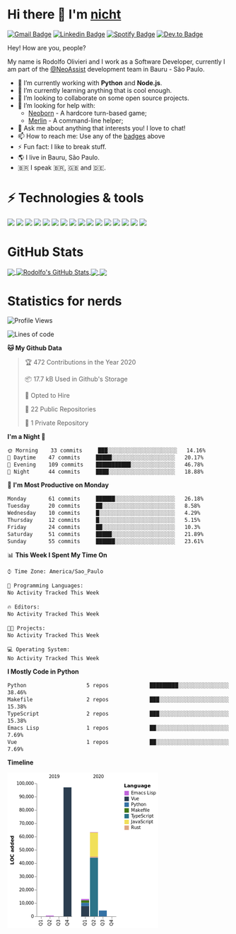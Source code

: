 # Hi there 👋 I'm [nicht](https://nicht.rocks)
[![Gmail Badge](https://img.shields.io/badge/-rodolfo.olivieri3@gmail.com-c14438?style=for-the-badge&logo=Gmail&logoColor=white)](mailto:rodolfo.olivieri3@gmail.com "Connect via Email")
[![Linkedin Badge](https://img.shields.io/badge/-Rodolfo%20Olivieri-0072b1?style=for-the-badge&logo=Linkedin&logoColor=white)](https://www.linkedin.com/in/rodolfoolivieri/ "Connect on LinkedIn")
[![Spotify Badge](https://img.shields.io/badge/-Spotify-1DB954?style=for-the-badge&logo=Spotify&logoColor=white)](https://open.spotify.com/user/22ydzsykc57ailqsqbn4ycwsq)
[![Dev.to Badge](https://img.shields.io/badge/DEV.TO-%230A0A0A.svg?style=for-the-badge&logo=dev-to&logoColor=white)](https://dev.to/nicht)


Hey! How are you, people?

My name is Rodolfo Olivieri and I work as a Software Developer, currently I am part of the [@NeoAssist](https://github.com/NeoAssist) development team in Bauru - São Paulo.

- 🔭 I’m currently working with **Python** and **Node.js**.
- 🌱 I’m currently learning anything that is cool enough.
- 👯 I’m looking to collaborate on some open source projects.
- 🤔 I’m looking for help with:
    * [Neoborn](https://github.com/neoborn-io) - A hardcore turn-based game;
    * [Merlin](https://github.com/nicht/merlin) - A command-line helper;
- 💬 Ask me about anything that interests you! I love to chat!
- 📫 How to reach me: Use any of the [badges](#hi-there--im-nicht) above
- ⚡ Fun fact: I like to break stuff. 
- 🌎 I live in Bauru, São Paulo.
- 🇧🇷 I speak 🇧🇷, 🇬🇧 and 🇩🇪.

# ⚡ Technologies & tools

![](https://img.shields.io/badge/OS-Linux-informational?style=flat&logo=linux&logoColor=white&color=6E5A93)
![](https://img.shields.io/badge/Distro-Fedora-informational?style=flat&logo=fedora&logoColor=white&color=6E5A93)
![](https://img.shields.io/badge/Editor-PyCharm-informational?style=flat&logo=intellij-idea&logoColor=white&color=6E5A93)
![](https://img.shields.io/badge/Code-Python-informational?style=flat&logo=python&logoColor=white&color=6E5A93)
![](https://img.shields.io/badge/Code-JavaScript-informational?style=flat&logo=javascript&logoColor=white&color=6E5A93)
![](https://img.shields.io/badge/Code-TypeScript-informational?style=flat&logo=typescript&logoColor=white&color=6E5A93)
![](https://img.shields.io/badge/Code-Golang-informational?style=flat&logo=go&logoColor=white&color=6E5A93)
![](https://img.shields.io/badge/Code-Ruby-informational?style=flat&logo=ruby&logoColor=white&color=6E5A93)
![](https://img.shields.io/badge/Code-React-informational?style=flat&logo=react&logoColor=white&color=6E5A93)
![](https://img.shields.io/badge/Shell-Bash-informational?style=flat&logo=gnu-bash&logoColor=white&color=6E5A93)
![](https://img.shields.io/badge/Tools-PostgreSQL-informational?style=flat&logo=postgresql&logoColor=white&color=6E5A93)
![](https://img.shields.io/badge/Tools-MySQL-informational?style=flat&logo=mysql&logoColor=white&color=6E5A93)
![](https://img.shields.io/badge/Tools-Docker-informational?style=flat&logo=docker&logoColor=white&color=6E5A93)
![](https://img.shields.io/badge/Tools-Kubernetes-informational?style=flat&logo=kubernetes&logoColor=white&color=6E5A93)
![](https://img.shields.io/badge/Cloud-Digital_Ocean-informational?style=flat&logo=digitalocean&logoColor=white&color=6E5A93)
![](https://img.shields.io/badge/Cloud-Amazon_AWS-informational?style=flat&logo=amazon-aws&logoColor=white&color=6E5A93)

# GitHub Stats
<a href="https://github.com/nicht/nicht">
  <img align="center" src="https://github-readme-stats.vercel.app/api/top-langs/?username=nicht&hide=TeX&layout=compact&theme=nightowl" />
</a>
<a href="https://github.com/nicht/nicht">
  <img align="center" src="https://github-readme-stats.vercel.app/api?username=nicht&show_icons=true&theme=nightowl&include_all_commits=true" alt="Rodolfo's GitHub Stats" />
</a>

<a href="https://github.com/neoborn-io/neoborn-api">
  <img align="center" src="https://github-readme-stats.vercel.app/api/pin/?username=neoborn-io&repo=neoborn-api&theme=nightowl" />
</a>
<a href="https://github.com/neoborn-io/neoborn">
  <img align="center" src="https://github-readme-stats.vercel.app/api/pin/?username=neoborn-io&repo=neoborn&theme=nightowl" />
</a>

# Statistics for nerds
<!--START_SECTION:waka-->
![Profile Views](http://img.shields.io/badge/Profile%20Views-3-blue)

![Lines of code](https://img.shields.io/badge/From%20Hello%20World%20I%27ve%20Written-1.0%20million%20lines%20of%20code-blue)

**🐱 My Github Data** 

> 🏆 472 Contributions in the Year 2020
 > 
> 📦 17.7 kB Used in Github's Storage 
 > 
> 💼 Opted to Hire
 > 
> 📜 22 Public Repositories
 > 
> 🔑 1 Private Repository 
 > 
**I'm a Night 🦉** 

```text
🌞 Morning    33 commits     ███░░░░░░░░░░░░░░░░░░░░░░   14.16% 
🌆 Daytime    47 commits     █████░░░░░░░░░░░░░░░░░░░░   20.17% 
🌃 Evening    109 commits    ███████████░░░░░░░░░░░░░░   46.78% 
🌙 Night      44 commits     ████░░░░░░░░░░░░░░░░░░░░░   18.88%

```
📅 **I'm Most Productive on Monday** 

```text
Monday       61 commits     ██████░░░░░░░░░░░░░░░░░░░   26.18% 
Tuesday      20 commits     ██░░░░░░░░░░░░░░░░░░░░░░░   8.58% 
Wednesday    10 commits     █░░░░░░░░░░░░░░░░░░░░░░░░   4.29% 
Thursday     12 commits     █░░░░░░░░░░░░░░░░░░░░░░░░   5.15% 
Friday       24 commits     ██░░░░░░░░░░░░░░░░░░░░░░░   10.3% 
Saturday     51 commits     █████░░░░░░░░░░░░░░░░░░░░   21.89% 
Sunday       55 commits     ██████░░░░░░░░░░░░░░░░░░░   23.61%

```


📊 **This Week I Spent My Time On** 

```text
⌚︎ Time Zone: America/Sao_Paulo

💬 Programming Languages: 
No Activity Tracked This Week

🔥 Editors: 
No Activity Tracked This Week

🐱‍💻 Projects: 
No Activity Tracked This Week

💻 Operating System: 
No Activity Tracked This Week

```

**I Mostly Code in Python** 

```text
Python                   5 repos             █████████░░░░░░░░░░░░░░░░   38.46% 
Makefile                 2 repos             ███░░░░░░░░░░░░░░░░░░░░░░   15.38% 
TypeScript               2 repos             ███░░░░░░░░░░░░░░░░░░░░░░   15.38% 
Emacs Lisp               1 repos             ██░░░░░░░░░░░░░░░░░░░░░░░   7.69% 
Vue                      1 repos             ██░░░░░░░░░░░░░░░░░░░░░░░   7.69%

```


**Timeline**

![Chart not found](https://github.com/nicht/nicht/blob/master/charts/bar_graph.png) 


<!--END_SECTION:waka-->